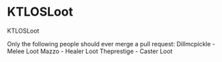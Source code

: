 # KTLOSLoot
KTLOSLoot

Only the following people should ever merge a pull request:
Dillmcpickle - Melee Loot
Mazzo - Healer Loot
Theprestige - Caster Loot
